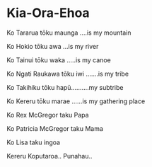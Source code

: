 # Kia-Ora-Ehoa


Ko Tararua tōku maunga ....is my mountain

Ko Hokio tōku awa ...is my river

Ko Tainui tōku waka …..is my canoe

Ko Ngati Raukawa tōku iwi …….is my tribe

Ko Takihiku tōku hapū…….…my subtribe

Ko Kereru tōku marae .…..is my  gathering place


Ko Rex McGregor taku Papa

Ko Patricia McGregor taku Mama

Ko Lisa taku ingoa




Kereru  Koputaroa..  Punahau..
